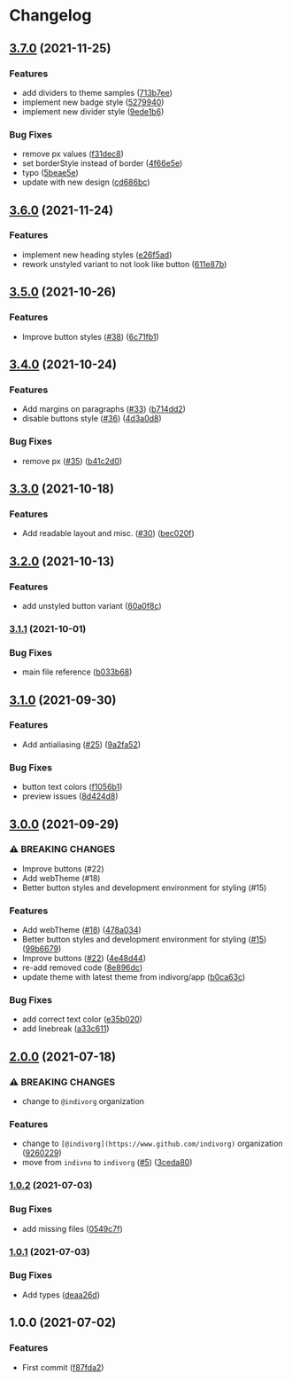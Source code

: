 # Changelog

## [3.7.0](https://www.github.com/indivorg/theme/compare/v3.6.0...v3.7.0) (2021-11-25)


### Features

* add dividers to theme samples ([713b7ee](https://www.github.com/indivorg/theme/commit/713b7ee47e01059a529d956eef696009bc374db4))
* implement new badge style ([5279940](https://www.github.com/indivorg/theme/commit/5279940e2c5207c94fd41e22e9041ef43fb2765b))
* implement new divider style ([9ede1b6](https://www.github.com/indivorg/theme/commit/9ede1b67262181605a262baf8674e591f1f95461))


### Bug Fixes

* remove px values ([f31dec8](https://www.github.com/indivorg/theme/commit/f31dec88c72fc5100fece5a1e4321c7eecd21439))
* set borderStyle instead of border ([4f66e5e](https://www.github.com/indivorg/theme/commit/4f66e5e316028e4bb1860f7fa2cf685617081ff8))
* typo ([5beae5e](https://www.github.com/indivorg/theme/commit/5beae5e7c3e96ce8ebec9c998f16be914c78e14e))
* update with new design ([cd686bc](https://www.github.com/indivorg/theme/commit/cd686bc8094054d865364d2eee6c4bca6ff2d298))

## [3.6.0](https://www.github.com/indivorg/theme/compare/v3.5.0...v3.6.0) (2021-11-24)


### Features

* implement new heading styles ([e26f5ad](https://www.github.com/indivorg/theme/commit/e26f5ad0c64e834c78ccf12694f89868048b4541))
* rework unstyled variant to not look like button ([611e87b](https://www.github.com/indivorg/theme/commit/611e87bdb42f5a098ec0cd379a66123898bbf2e4))

## [3.5.0](https://www.github.com/indivorg/theme/compare/v3.4.0...v3.5.0) (2021-10-26)


### Features

* Improve button styles ([#38](https://www.github.com/indivorg/theme/issues/38)) ([6c71fb1](https://www.github.com/indivorg/theme/commit/6c71fb15b3bf52eed05ae7e5f7ec0e1e514293e5))

## [3.4.0](https://www.github.com/indivorg/theme/compare/v3.3.0...v3.4.0) (2021-10-24)


### Features

* Add margins on paragraphs ([#33](https://www.github.com/indivorg/theme/issues/33)) ([b714dd2](https://www.github.com/indivorg/theme/commit/b714dd2fb555e0c7db5fa508d305207fb2eefdca))
* disable buttons style ([#36](https://www.github.com/indivorg/theme/issues/36)) ([4d3a0d8](https://www.github.com/indivorg/theme/commit/4d3a0d8dbf9ed5730cd747962aef17411c4dde40))


### Bug Fixes

* remove px ([#35](https://www.github.com/indivorg/theme/issues/35)) ([b41c2d0](https://www.github.com/indivorg/theme/commit/b41c2d0dc7c48bec47b6a601b050ade140211ece))

## [3.3.0](https://www.github.com/indivorg/theme/compare/v3.2.0...v3.3.0) (2021-10-18)


### Features

* Add readable layout and misc. ([#30](https://www.github.com/indivorg/theme/issues/30)) ([bec020f](https://www.github.com/indivorg/theme/commit/bec020f31253b6fddfc76a54ef2208af8ab42926))

## [3.2.0](https://www.github.com/indivorg/theme/compare/v3.1.1...v3.2.0) (2021-10-13)


### Features

* add unstyled button variant ([60a0f8c](https://www.github.com/indivorg/theme/commit/60a0f8cfc4b5836a5d0c34e3ba2a00d34d5a2135))

### [3.1.1](https://www.github.com/indivorg/theme/compare/v3.1.0...v3.1.1) (2021-10-01)


### Bug Fixes

* main file reference ([b033b68](https://www.github.com/indivorg/theme/commit/b033b6876e505152f70c43dd241e48573e6f466e))

## [3.1.0](https://www.github.com/indivorg/theme/compare/v3.0.0...v3.1.0) (2021-09-30)


### Features

* Add antialiasing ([#25](https://www.github.com/indivorg/theme/issues/25)) ([9a2fa52](https://www.github.com/indivorg/theme/commit/9a2fa52d1ce900dbcadc02a476e6921d560d6bc8))


### Bug Fixes

* button text colors ([f1056b1](https://www.github.com/indivorg/theme/commit/f1056b1d8ea58effd32800a6467569a5bec841c7))
* preview issues ([8d424d8](https://www.github.com/indivorg/theme/commit/8d424d82ef3d581bf62e077cbe170f3eb544c2b8))

## [3.0.0](https://www.github.com/indivorg/theme/compare/v2.0.0...v3.0.0) (2021-09-29)


### ⚠ BREAKING CHANGES

* Improve buttons (#22)
* Add webTheme (#18)
* Better button styles and development environment for styling (#15)

### Features

* Add webTheme ([#18](https://www.github.com/indivorg/theme/issues/18)) ([478a034](https://www.github.com/indivorg/theme/commit/478a034d109653043aa6e1cf8d0486a366457677))
* Better button styles and development environment for styling ([#15](https://www.github.com/indivorg/theme/issues/15)) ([99b6679](https://www.github.com/indivorg/theme/commit/99b6679a2ae6bf35c74ef49393430c46e0a77eb1))
* Improve buttons ([#22](https://www.github.com/indivorg/theme/issues/22)) ([4e48d44](https://www.github.com/indivorg/theme/commit/4e48d44c2b686aa5e55fee4c463a37b114389227))
* re-add removed code ([8e896dc](https://www.github.com/indivorg/theme/commit/8e896dcc0087b5cb37d26776a60f9a9ac6b114c1))
* update theme with latest theme from indivorg/app ([b0ca63c](https://www.github.com/indivorg/theme/commit/b0ca63c3089abf84ca33b1c1f4293d341071f49d))


### Bug Fixes

* add correct text color ([e35b020](https://www.github.com/indivorg/theme/commit/e35b0202e017a5d10d7a93b0e62cbb7d7fa97b49))
* add linebreak ([a33c611](https://www.github.com/indivorg/theme/commit/a33c611c756e632a08a6c31e7ad922a799a2509c))

## [2.0.0](https://www.github.com/indivorg/theme/compare/v1.0.2...v2.0.0) (2021-07-18)

### ⚠ BREAKING CHANGES

- change to `@indivorg` organization

### Features

- change to `[@indivorg](https://www.github.com/indivorg)` organization
  ([9260229](https://www.github.com/indivorg/theme/commit/92602290db1f675351918bd874d06e9cdb3a4ad1))
- move from `indivno` to `indivorg`
  ([#5](https://www.github.com/indivorg/theme/issues/5))
  ([3ceda80](https://www.github.com/indivorg/theme/commit/3ceda8003464c3715ee0c0f600aeb2402fd2fa77))

### [1.0.2](https://www.github.com/indivorg/theme/compare/v1.0.1...v1.0.2) (2021-07-03)

### Bug Fixes

- add missing files
  ([0549c7f](https://www.github.com/indivorg/theme/commit/0549c7f22d2ae622c39fb3790991a292c5127520))

### [1.0.1](https://www.github.com/indivorg/theme/compare/v1.0.0...v1.0.1) (2021-07-03)

### Bug Fixes

- Add types
  ([deaa26d](https://www.github.com/indivorg/theme/commit/deaa26d4fdad12192e5a9e95fd34ed1b6b8674b6))

## 1.0.0 (2021-07-02)

### Features

- First commit
  ([f87fda2](https://www.github.com/indivorg/theme/commit/f87fda25177c72ceafaf08beb505483b6b7d9676))
